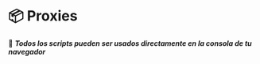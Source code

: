 # 📦 Proxies


📌 **_Todos los scripts pueden ser usados directamente en la consola de tu navegador_**